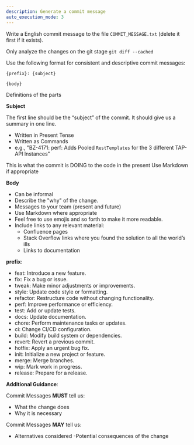 ```yaml
---
description: Generate a commit message
auto_execution_mode: 3
---
```



Write a English commit message to the file `COMMIT_MESSAGE.txt` (delete it first if it exists).

Only analyze the changes on the git stage `git diff --cached`

Use the following format for consistent and descriptive commit messages:

```
{prefix}: {subject}

{body}
```

Definitions of the parts

**Subject**

The first line should be the “subject” of the commit. 
It should give us a summary in one line.
- Written in Present Tense
- Written as Commands
- e.g., "BZ-4171: perf: Adds Pooled `RestTemplates` for the 3 different TAP-API Instances"

This is what the commit is DOING to the code in the present
Use Markdown if appropriate

**Body**

- Can be informal
- Describe the "why" of the change.
- Messages to your team (present and future)
- Use Markdown where appropriate
- Feel free to use emojis and so forth to make it more readable.
- Include links to any relevant material:
  - Confluence pages
  - Stack Overflow links where you found the solution to all the world’s ills
  - Links to documentation

**prefix**:
- feat: Introduce a new feature.
- fix: Fix a bug or issue.
- tweak: Make minor adjustments or improvements.
- style: Update code style or formatting.
- refactor: Restructure code without changing functionality.
- perf: Improve performance or efficiency.
- test: Add or update tests.
- docs: Update documentation.
- chore: Perform maintenance tasks or updates.
- ci: Change CI/CD configuration.
- build: Modify build system or dependencies.
- revert: Revert a previous commit.
- hotfix: Apply an urgent bug fix.
- init: Initialize a new project or feature.
- merge: Merge branches.
- wip: Mark work in progress.
- release: Prepare for a release.

**Additional Guidance**:

Commit Messages **MUST** tell us:
- What the change does
- Why it is necessary

Commit Messages **MAY** tell us:
- Alternatives considered
-Potential consequences of the change

